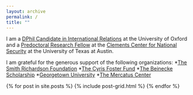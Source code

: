 ```yaml
---
layout: archive
permalink: /
title: ""
---
```


I am a [DPhil Candidate in International Relations](https://www.politics.ox.ac.uk/student-profile/jonathan-askonas.html) at the University of Oxford and a [Predoctoral Research Fellow](https://www.clementscenter.org/people/predoctoral-fellow/item/1199-jon-askonas) at the [Clements Center for National Security](http://www.clementscenter.org) at the University of Texas at Austin.

I am grateful for the generous support of the following organizations:
 *[The Smith Richardson Foundation](https://www.srf.org/)
 *[The Cyris Foster Fund](www.politics.ox.ac.uk)
 *[The Beinecke Scholarship](http://fdnweb.org/beinecke/)
 *[Georgetown University](www.georgetown.edu)
 *[The Mercatus Center](https://www.mercatus.org/)


<div class="tiles">
{% for post in site.posts %}
	{% include post-grid.html %}
{% endfor %}
</div><!-- /.tiles -->
